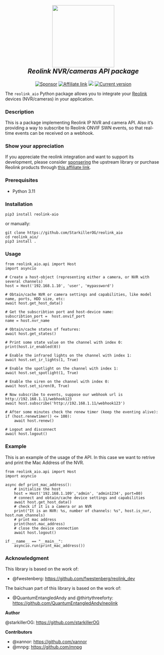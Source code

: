 <h2 align="center">
  <a href="https://reolink.com"><img src="https://raw.githubusercontent.com/starkillerOG/reolink_aio/master/doc/logo.png" width="200"></a>
  <br>
  <i>Reolink NVR/cameras API package</i>
  <br>
</h2>

<p align="center">
  <a href="https://github.com/sponsors/starkillerOG"><img src="https://img.shields.io/static/v1?label=Sponsor&message=%E2%9D%A4&logo=GitHub&color=%23fe8e86" alt="Sponsor"></a>
  <a href="https://reolink.pxf.io/q44QWq"><img src="https://img.shields.io/static/v1?label=Affiliate link&message=%E2%9D%A4&color=%23fe8e86" alt="Affiliate link"></a>
  <a href="https://pypi.org/project/reolink-aio"><img src="https://img.shields.io/pypi/dm/reolink-aio"></a>
  <a href="https://github.com/starkillerOG/reolink_aio/releases"><img src="https://img.shields.io/github/v/release/StarkillerOG/reolink_aio?display_name=tag&include_prereleases&sort=semver" alt="Current version"></a>
</p>

The `reolink_aio` Python package allows you to integrate your [Reolink](https://www.reolink.com/) devices (NVR/cameras) in your application.

### Description

This is a package implementing Reolink IP NVR and camera API. Also it’s providing a way to subscribe to Reolink ONVIF SWN events, so that real-time events can be received on a webhook.

### Show your appreciation

If you appreciate the reolink integration and want to support its development, please consider [sponsering](https://github.com/sponsors/starkillerOG) the upstream library or purchase Reolink products through [this affiliate link](https://reolink.pxf.io/q44QWq).

### Prerequisites

- Python 3.11

### Installation

```
pip3 install reolink-aio
```

or manually:
````
git clone https://github.com/StarkillerOG/reolink_aio
cd reolink_aio/
pip3 install .
````

### Usage

````
from reolink_aio.api import Host
import asyncio

# Create a host-object (representing either a camera, or NVR with several channels)
host = Host('192.168.1.10', 'user', 'mypassword')

# Obtain/cache NVR or camera settings and capabilities, like model name, ports, HDD size, etc:
await host.get_host_data()

# Get the subscribtion port and host-device name:
subscribtion_port =  host.onvif_port
name = host.nvr_name

# Obtain/cache states of features:
await host.get_states()

# Print some state value on the channel with index 0:
print(host.ir_enabled(0))

# Enable the infrared lights on the channel with index 1:
await host.set_ir_lights(1, True)

# Enable the spotlight on the channel with index 1:
await host.set_spotlight(1, True)

# Enable the siren on the channel with index 0:
await host.set_siren(0, True)

# Now subscribe to events, suppose our webhook url is http://192.168.1.11/webhook123
await host.subscribe('http://192.168.1.11/webhook123')

# After some minutes check the renew timer (keep the eventing alive):
if (host.renewtimer() <= 100):
    await host.renew()

# Logout and disconnect
await host.logout()
````

### Example

This is an example of the usage of the API. In this case we want to retrive and print the Mac Address of the NVR.
````
from reolink_aio.api import Host
import asyncio

async def print_mac_address():
    # initialize the host
    host = Host('192.168.1.109','admin', 'admin1234', port=80)
    # connect and obtain/cache device settings and capabilities
    await host.get_host_data()
    # check if it is a camera or an NVR
    print("It is an NVR: %s, number of channels: %s", host.is_nvr, host.num_channels)
    # print mac address
    print(host.mac_address)
    # close the device connection
    await host.logout()

if __name__ == "__main__":
    asyncio.run(print_mac_address())
````

### Acknowledgment
This library is based on the work of:
- @fwestenberg: https://github.com/fwestenberg/reolink_dev

The baichuan part of this library is based on the work of:
- @QuantumEntangledAndy and @thirtythreeforty: https://github.com/QuantumEntangledAndy/neolink

**Author**

@starkillerOG: https://github.com/starkillerOG

**Contributors**

- @xannor: https://github.com/xannor
- @mnpg: https://github.com/mnpg
